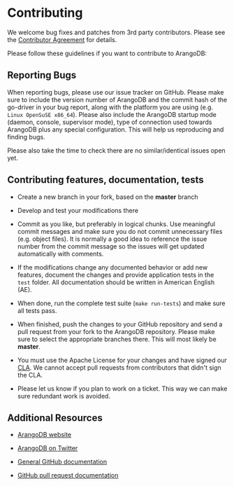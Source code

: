 Contributing
============

We welcome bug fixes and patches from 3rd party contributors. Please
see the [Contributor Agreement](https://www.arangodb.com/community#contribute)
for details.

Please follow these guidelines if you want to contribute to ArangoDB:

Reporting Bugs
--------------

When reporting bugs, please use our issue tracker on GitHub.  Please make sure
to include the version number of ArangoDB and the commit hash of the go-driver in your bug report, along with the
platform you are using (e.g. `Linux OpenSuSE x86_64`).  Please also include the
ArangoDB startup mode (daemon, console, supervisor mode), type of connection used
towards ArangoDB plus any special configuration.
This will help us reproducing and finding bugs.

Please also take the time to check there are no similar/identical issues open
yet.

Contributing features, documentation, tests
-------------------------------------------

* Create a new branch in your fork, based on the **master** branch

* Develop and test your modifications there

* Commit as you like, but preferably in logical chunks. Use meaningful commit
  messages and make sure you do not commit unnecessary files (e.g. object
  files). It is normally a good idea to reference the issue number from the
  commit message so the issues will get updated automatically with comments.

* If the modifications change any documented behavior or add new features,
  document the changes and provide application tests in the `test` folder.
  All documentation should be written in American English (AE).

* When done, run the complete test suite (`make run-tests`) and make sure all tests pass.

* When finished, push the changes to your GitHub repository and send a pull
  request from your fork to the ArangoDB repository. Please make sure to select
  the appropriate branches there. This will most likely be **master**.

* You must use the Apache License for your changes and have signed our
  [CLA](https://www.arangodb.com/documents/cla.pdf). We cannot accept pull requests
  from contributors that didn't sign the CLA.

* Please let us know if you plan to work on a ticket. This way we can make sure
  redundant work is avoided.


Additional Resources
--------------------

* [ArangoDB website](https://www.arangodb.com/)

* [ArangoDB on Twitter](https://twitter.com/arangodb)

* [General GitHub documentation](https://help.github.com/)

* [GitHub pull request documentation](https://help.github.com/send-pull-requests/)

